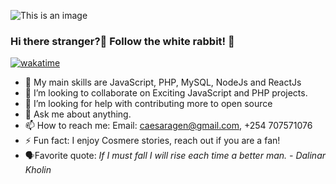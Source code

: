 ![This is an image](https://image.freepik.com/free-vector/programming-concept-illustration_114360-1325.jpg)
### Hi there stranger?👋 Follow the white rabbit! 🐇

[![wakatime](https://wakatime.com/badge/user/00e97a9c-b14a-475f-af77-714d8a6469d4.svg)](https://wakatime.com/@00e97a9c-b14a-475f-af77-714d8a6469d4)

- 🔭 My main skills are JavaScript, PHP, MySQL, NodeJs and ReactJs
- 👯 I’m looking to collaborate on Exciting JavaScript and PHP projects.
- 🤔 I’m looking for help with contributing more to open source
- 💬 Ask me about anything.
- 📫 How to reach me: Email: caesaragen@gmail.com, +254 707571076
- ⚡ Fun fact: I enjoy Cosmere stories, reach out if you are a fan!
- 🗣️Favorite quote:  *If I must fall I will rise each time a better man. - Dalinar Kholin*


<!--
**caesaragen/caesaragen** is a ✨ _special_ ✨ repository because its `README.md` (this file) appears on your GitHub profile.

Here are some ideas to get you started:

- 🔭 I’m currently working on ...
- 🌱 I’m currently learning ...
- 👯 I’m looking to collaborate on ...
- 🤔 I’m looking for help with ...
- 💬 Ask me about ...
- 📫 How to reach me: ...
- 😄 Pronouns: ...
- ⚡ Fun fact: ...
-->

